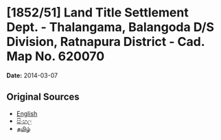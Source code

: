 # [1852/51] Land Title Settlement Dept. - Thalangama, Balangoda D/S Division, Ratnapura District - Cad. Map No. 620070

**Date:** 2014-03-07

## Original Sources

- [English](https://documents.gov.lk/view/extra-gazettes/2014/3/1852-51_E.pdf)
- [සිංහල](https://documents.gov.lk/view/extra-gazettes/2014/3/1852-51_S.pdf)
- [தமிழ்](https://documents.gov.lk/view/extra-gazettes/2014/3/1852-51_T.pdf)
